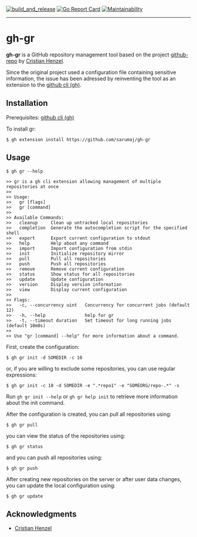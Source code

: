 [![build_and_release](https://github.com/sarumaj/gh-gr/actions/workflows/build_and_release.yml/badge.svg)](https://github.com/sarumaj/gh-gr/actions/workflows/build_and_release.yml)
[![Go Report Card](https://goreportcard.com/badge/github.com/sarumaj/gh-gr)](https://goreportcard.com/report/github.com/sarumaj/gh-gr)
[![Maintainability](https://img.shields.io/codeclimate/maintainability-percentage/sarumaj/gh-gr.svg)](https://codeclimate.com/github/sarumaj/gh-gr/maintainability)

---

# gh-gr

**gh-gr** is a GitHub repository management tool based on the project [github-repo](https://github.com/CristianHenzel/github-repo) by [Cristian Henzel](https://github.com/CristianHenzel).

Since the original project used a configuration file containing sensitive information, the issue has been adressed by reinventing the tool as an extension to the [github cli (gh)](https://cli.github.com/).

## Installation

Prerequisites: [github cli (gh)](https://cli.github.com/)

To install gr:

``` console
$ gh extension install https://github.com/sarumaj/gh-gr
```

## Usage

``` console
$ gh gr --help

>> gr is a gh cli extension allowing management of multiple repositories at once
>> 
>> Usage:
>>   gr [flags]
>>   gr [command]
>> 
>> Available Commands:
>>   cleanup     Clean up untracked local repositories
>>   completion  Generate the autocompletion script for the specified shell
>>   export      Export current configuration to stdout
>>   help        Help about any command
>>   import      Import configuration from stdin
>>   init        Initialize repository mirror
>>   pull        Pull all repositories
>>   push        Push all repositories
>>   remove      Remove current configuration
>>   status      Show status for all repositories
>>   update      Update configuration
>>   version     Display version information
>>   view        Display current configuration
>> 
>> Flags:
>>   -c, --concurrency uint   Concurrency for concurrent jobs (default 12)
>>   -h, --help               help for gr
>>   -t, --timeout duration   Set timeout for long running jobs (default 10m0s)
>> 
>> Use "gr [command] --help" for more information about a command.
```

First, create the configuration:

``` console
$ gh gr init -d SOMEDIR -c 10
```

or, if you are willing to exclude some repositories, you can use regular expressions:

``` console
$ gh gr init -c 10 -d SOMEDIR -e ".*repo1" -e "SOMEORG/repo-.*" -s
```

Run `gh gr init --help` or `gh gr help init` to retrieve more information about the init command.

After the configuration is created, you can pull all repositories using:

``` console
$ gh gr pull
```

you can view the status of the repositories using:

``` console
$ gh gr status
```

and you can push all repositories using:

``` console
$ gh gr push
```

After creating new repositories on the server or after user data changes, you can update the local configuration using:

``` console
$ gh gr update
```

## Acknowledgments

- [Cristian Henzel](https://github.com/CristianHenzel)
